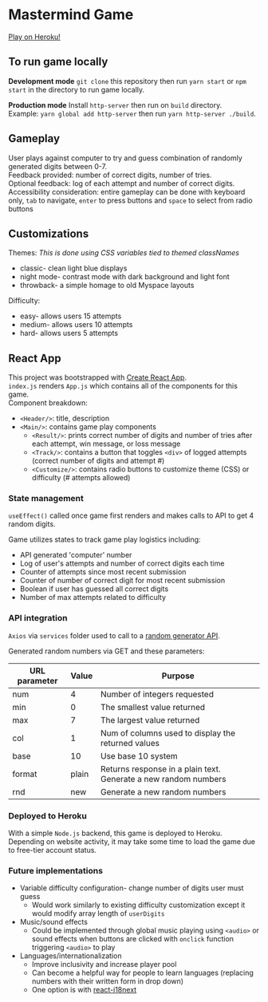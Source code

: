 # Mastermind Game
[Play on Heroku!](https://jojo-mastermind.herokuapp.com/) 

## To run game locally
**Development mode**
`git clone` this repository then run `yarn start` or `npm start` in the directory to run game locally.

**Production mode**
Install `http-server` then run on `build` directory.\
Example: `yarn global add http-server` then run `yarn http-server ./build`.


## Gameplay

User plays against computer to try and guess combination of randomly generated digits between 0-7.\
Feedback provided: number of correct digits, number of tries.\
Optional feedback: log of each attempt and number of correct digits.\
Accessibility consideration: entire gameplay can be done with keyboard only, `tab` to navigate, `enter` to press buttons and `space` to select from radio buttons

## Customizations

Themes:
*This is done using CSS variables tied to themed classNames*
* classic- clean light blue displays
* night mode- contrast mode with dark background and light font
* throwback- a simple homage to old Myspace layouts 


Difficulty:
* easy- allows users 15 attempts
* medium- allows users 10 attempts
* hard- allows users 5 attempts


## React App

This project was bootstrapped with [Create React App](https://github.com/facebook/create-react-app).\
`index.js` renders `App.js` which contains all of the components for this game.\
Component breakdown:
* `<Header/>`: title, description
* `<Main/>`: contains game play components 
    * `<Result/>`: prints correct number of digits and number of tries after each attempt, win message, or loss message
    * `<Track/>`: contains a button that toggles `<div>` of logged attempts (correct number of digits and attempt #)
    * `<Customize/>`: contains radio buttons to customize theme (CSS) or difficulty (# attempts allowed)

### State management

`useEffect()` called once game first renders and makes calls to API to get 4 random digits.

Game utilizes states to track game play logistics including:
* API generated 'computer' number
* Log of user's attempts and number of correct digits each time
* Counter of attempts since most recent submission
* Counter of number of correct digit for most recent submission
* Boolean if user has guessed all correct digits
* Number of max attempts related to difficulty 


### API integration

`Axios` via `services` folder used to call to a [random generator API](https://www.random.org/clients/http/api/).

Generated random numbers via GET and these parameters: 

| URL parameter | Value | Purpose |
| --- | --- | --- |
| num           | 4     | Number of integers requested |
| min           | 0     | The smallest value returned  |
| max           | 7     | The largest value returned |
| col           | 1     | Num of columns used to display the returned values |
| base          | 10    | Use base 10 system |
| format        | plain | Returns response in a plain text. Generate a new random numbers |
| rnd           | new   | Generate a new random numbers |

### Deployed to Heroku

With a simple `Node.js` backend, this game is deployed to Heroku.\
Depending on website activity, it may take some time to load the game due to free-tier account status.

### Future implementations

* Variable difficulty configuration- change number of digits user must guess
    * Would work similarly to existing difficulty customization except it would modify array length of `userDigits`
* Music/sound effects
    * Could be implemented through global music playing using `<audio>` or sound effects when buttons are clicked with `onclick` function triggering `<audio>` to play
* Languages/internationalization
    * Improve inclusivity and increase player pool
    * Can become a helpful way for people to learn languages (replacing numbers with their written form in drop down)
    * One option is with [react-i18next](https://www.codeandweb.com/babeledit/tutorials/how-to-translate-your-react-app-with-react-i18next)